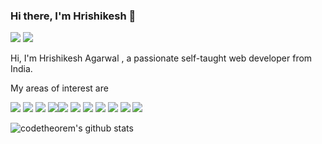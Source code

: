 ### Hi there, I'm Hrishikesh 👋

<a href="https://twitter.com/CodeTheorem2"><img src="https://img.icons8.com/clouds/100/000000/twitter-circled.png"/></a> <a href="https://www.linkedin.com/in/hrishikesh-agarwal-794801195/"><img src="https://img.icons8.com/clouds/100/000000/linkedin.png"/></a> 

Hi, I'm Hrishikesh Agarwal , a passionate self-taught  web developer from India.

My areas of interest are 

<img src="https://img.icons8.com/color/48/000000/vue-js.png"/>        <img src="https://img.icons8.com/color/48/000000/nodejs.png"/> <img src="https://img.icons8.com/color/48/000000/mongodb.png"/> <img src="https://img.icons8.com/color/48/000000/firebase.png"/><img src="https://img.icons8.com/color/48/000000/javascript.png"/>  <img src="https://img.icons8.com/color/48/000000/c-programming.png"/> <img src="https://img.icons8.com/color/48/000000/c-plus-plus-logo.png"/> <img src="https://img.icons8.com/color/48/000000/python.png"/> <img src="https://img.icons8.com/color/48/000000/golang.png"/> <img src="https://img.icons8.com/color/48/000000/git.png"/> <img src="https://img.icons8.com/ios-filled/50/000000/open-source.png"/>

![codetheorem's github stats](https://github-readme-stats.vercel.app/api?username=codetheorem&show_icons=true)


<!--
**codetheorem/codetheorem** is a ✨ _special_ ✨ repository because its `README.md` (this file) appears on your GitHub profile.

Here are some ideas to get you started:

- 🔭 I’m currently working on ...
- 🌱 I’m currently learning ...
- 👯 I’m looking to collaborate on ...
- 🤔 I’m looking for help with ...
- 💬 Ask me about ...
- 📫 How to reach me: ...
- 😄 Pronouns: ...
- ⚡ Fun fact: ...
-->
